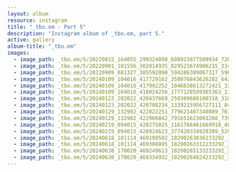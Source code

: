 ```yaml
---
layout: album
resource: instagram
title: "_tbo.em - Part 5"
description: "Instagram album of _tbo.em, part 5."
active: gallery
album-title: "_tbo.em"
images:
  - image_path: _tbo.em/5/20220815_164055_299324898_608923877509934_7202453288957624342_n.jpg
  - image_path: _tbo.em/5/20220901_101556_302014935_829521674906215_3348404527874685852_n.jpg
  - image_path: _tbo.em/5/20220909_081327_305592090_594286389067317_5963249201516469088_n.jpg
  - image_path: _tbo.em/5/20240109_104016_417729162_358076843626282_6429413592442247803_n.jpg
  - image_path: _tbo.em/5/20240109_104016_417992252_1046638613272421_3325495329316037616_n.jpg
  - image_path: _tbo.em/5/20240109_104016_418024256_1777128599365363_1360002802490353207_n.jpg
  - image_path: _tbo.em/5/20240123_202022_420437669_250309688100318_3102902715565788828_n.jpg
  - image_path: _tbo.em/5/20240123_202022_420708234_1339215956727111_84168901552523105_n.jpg
  - image_path: _tbo.em/5/20240129_132902_422822251_779621487340889_7612376347151907284_n.jpg
  - image_path: _tbo.em/5/20240129_132902_422906842_791651623003260_7391412287088625058_n.jpg
  - image_path: _tbo.em/5/20240219_094015_428275025_1161766461669918_4867242172539975679_n.jpg
  - image_path: _tbo.em/5/20240219_094015_428924623_377420334928389_5205565544644231109_n.jpg
  - image_path: _tbo.em/5/20240618_101114_469199592_18290263036233292_149211043403562243_n.jpg
  - image_path: _tbo.em/5/20240618_101114_469308895_18290263312233292_3041922238371057390_n.jpg
  - image_path: _tbo.em/5/20240630_170020_469249613_18290265133233292_2054876118651595274_n.jpg
  - image_path: _tbo.em/5/20240630_170020_469334932_18290264824233292_1507896432019601787_n.jpg
---
```

